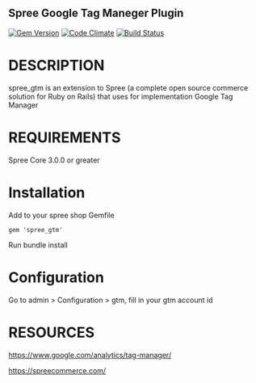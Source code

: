  Spree Google Tag Maneger Plugin
--------------------------------

[![Gem Version](https://badge.fury.io/rb/spree_gtm.svg)](https://badge.fury.io/rb/spree_gtm)
 [![Code Climate](https://codeclimate.com/github/RostislavKorin/spree_gtm/badges/gpa.svg)](https://codeclimate.com/github/RostislavKorin/spree_gtm)
 [![Build Status](https://travis-ci.org/RostislavKorin/spree_gtm.svg?branch=master)](https://travis-ci.org/RostislavKorin/spree_gtm)

DESCRIPTION
============
spree_gtm  is an extension to Spree (a complete open source commerce solution for Ruby on Rails) that uses for implementation Google Tag Manager

REQUIREMENTS
============
Spree Core 3.0.0 or greater

Installation
============

Add to your spree shop Gemfile

    gem 'spree_gtm'

Run bundle install

Configuration
=============

Go to admin >  Configuration > gtm, fill in your gtm account id

RESOURCES
============
https://www.google.com/analytics/tag-manager/

https://spreecommerce.com/
